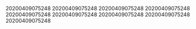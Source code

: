 20200409075248
20200409075248
20200409075248
20200409075248
20200409075248
20200409075248
20200409075248
20200409075248
20200409075248

